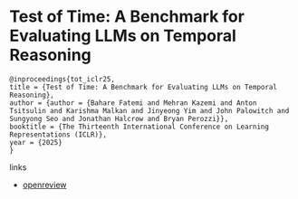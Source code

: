 # Test of Time: A Benchmark for Evaluating LLMs on Temporal Reasoning

```
@inproceedings{tot_iclr25,
title = {Test of Time: A Benchmark for Evaluating LLMs on Temporal Reasoning},
author = {author = {Bahare Fatemi and Mehran Kazemi and Anton Tsitsulin and Karishma Malkan and Jinyeong Yim and John Palowitch and Sungyong Seo and Jonathan Halcrow and Bryan Perozzi}},
booktitle = {The Thirteenth International Conference on Learning Representations (ICLR)},
year = {2025}
}
```

links
- [openreview](https://openreview.net/forum?id=44CoQe6VCq)
